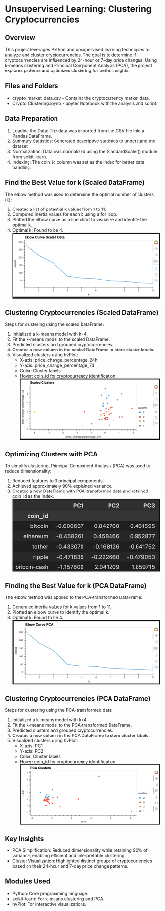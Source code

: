# Unsupervised Learning: Clustering Cryptocurrencies
## Overview
This project leverages Python and unsupervised learning techniques to analyze and cluster cryptocurrencies. The goal is to determine if cryptocurrencies are influenced by 24-hour or 7-day price changes. Using k-means clustering and Principal Component Analysis (PCA), the project explores patterns and optimizes clustering for better insights.

## Files and Folders 
* crypto_market_data.csv - Contains the cryptocurrency market data.
* Crypto_Clustering.ipynb - upyter Notebook with the analysis and script.

## Data Preparation
1) Loading the Data:
The data was imported from the CSV file into a Pandas DataFrame.
2) Summary Statistics:
Generated descriptive statistics to understand the dataset.
3) Normalization:
Data was normalized using the StandardScaler() module from scikit-learn.
4) Indexing:
The coin_id column was set as the index for better data handling.

## Find the Best Value for k (Scaled DataFrame)
The elbow method was used to determine the optimal number of clusters (k):

1) Created a list of potential k values from 1 to 11.
2) Computed inertia values for each k using a for loop.
3) Plotted the elbow curve as a line chart to visualize and identify the optimal k.
4) Optimal k: Found to be 4.
![Alt text](images/elbow_curve_scaled.png)

## Clustering Cryptocurrencies (Scaled DataFrame)
Steps for clustering using the scaled DataFrame:

1) Initialized a k-means model with k=4.
2) Fit the k-means model to the scaled DataFrame.
3) Predicted clusters and grouped cryptocurrencies.
4) Created a new column in the scaled DataFrame to store cluster labels.
5) Visualized clusters using hvPlot:
    * X-axis: price_change_percentage_24h
    * Y-axis: price_change_percentage_7d
    * Color: Cluster labels
    * Hover: coin_id for cryptocurrency identification
    ![Alt text](images/cluster_scaled.png)
## Optimizing Clusters with PCA
To simplify clustering, Principal Component Analysis (PCA) was used to reduce dimensionality:

1) Reduced features to 3 principal components.
2) Achieved approximately 90% explained variance.
3) Created a new DataFrame with PCA-transformed data and retained coin_id as the index.
![Alt text](images/pca_df.png)

## Finding the Best Value for k (PCA DataFrame)

The elbow method was applied to the PCA-transformed DataFrame:

1) Generated inertia values for k values from 1 to 11.
2) Plotted an elbow curve to identify the optimal k.
3) Optimal k: Found to be 4.
![Alt text](images/elbow_curve_pca.png)

## Clustering Cryptocurrencies (PCA DataFrame) 
Steps for clustering using the PCA-transformed data:

1) Initialized a k-means model with k=4.
2) Fit the k-means model to the PCA-transformed DataFrame.
3) Predicted clusters and grouped cryptocurrencies.
4) Created a new column in the PCA DataFrame to store cluster labels.
5) Visualized clusters using hvPlot:
    * X-axis: PC1
    * Y-axis: PC2
    * Color: Cluster labels
    * Hover: coin_id for cryptocurrency identification
    ![Alt text](images/scatter_pca.png)

## Key Insights

* PCA Simplification: Reduced dimensionality while retaining 90% of variance, enabling efficient and interpretable clustering.
* Cluster Visualization: Highlighted distinct groups of cryptocurrencies based on their 24-hour and 7-day price change patterns.    

## Modules Used

* Python: Core programming language.
* scikit-learn: For k-means clustering and PCA.
* hvPlot: For interactive visualizations.